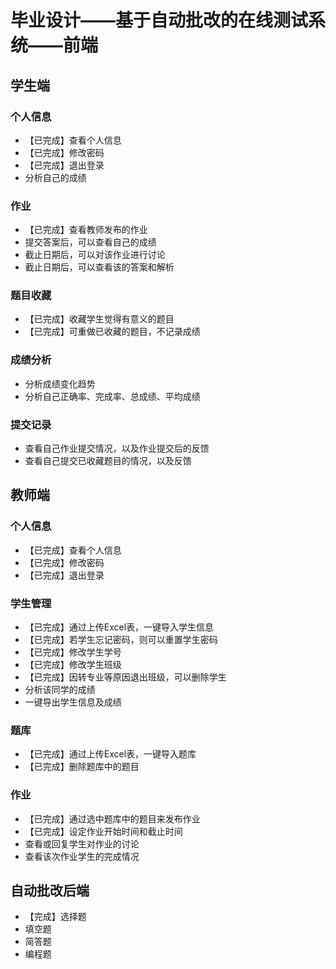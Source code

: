 # 毕业设计——基于自动批改的在线测试系统——前端

## 学生端

### 个人信息
- 【已完成】查看个人信息
- 【已完成】修改密码
- 【已完成】退出登录
- 分析自己的成绩
### 作业
- 【已完成】查看教师发布的作业
- 提交答案后，可以查看自己的成绩
- 截止日期后，可以对该作业进行讨论
- 截止日期后，可以查看该的答案和解析
### 题目收藏
- 【已完成】收藏学生觉得有意义的题目
- 【已完成】可重做已收藏的题目，不记录成绩
### 成绩分析
- 分析成绩变化趋势
- 分析自己正确率、完成率、总成绩、平均成绩
### 提交记录
- 查看自己作业提交情况，以及作业提交后的反馈
- 查看自己提交已收藏题目的情况，以及反馈

## 教师端

### 个人信息
- 【已完成】查看个人信息
- 【已完成】修改密码
- 【已完成】退出登录
### 学生管理
- 【已完成】通过上传Excel表，一键导入学生信息
- 【已完成】若学生忘记密码，则可以重置学生密码
- 【已完成】修改学生学号
- 【已完成】修改学生班级
- 【已完成】因转专业等原因退出班级，可以删除学生
- 分析该同学的成绩
- 一键导出学生信息及成绩
### 题库
- 【已完成】通过上传Excel表，一键导入题库
- 【已完成】删除题库中的题目
### 作业
- 【已完成】通过选中题库中的题目来发布作业
- 【已完成】设定作业开始时间和截止时间
- 查看或回复学生对作业的讨论
- 查看该次作业学生的完成情况

## 自动批改后端

- 【完成】选择题
- 填空题
- 简答题
- 编程题

